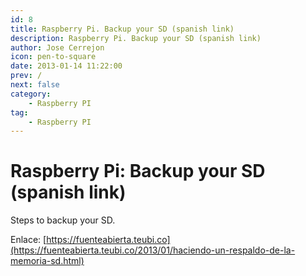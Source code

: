 ```yaml
---
id: 8
title: Raspberry Pi. Backup your SD (spanish link)
description: Raspberry Pi. Backup your SD (spanish link)
author: Jose Cerrejon
icon: pen-to-square
date: 2013-01-14 11:22:00
prev: /
next: false
category:
    - Raspberry PI
tag:
    - Raspberry PI
---
```


# Raspberry Pi: Backup your SD (spanish link)

Steps to backup your SD.

Enlace: [https://fuenteabierta.teubi.co](https://fuenteabierta.teubi.co/2013/01/haciendo-un-respaldo-de-la-memoria-sd.html)
